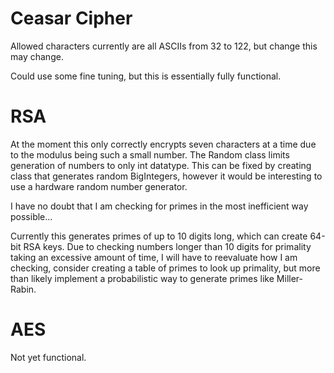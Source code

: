 # Ceasar Cipher
Allowed characters currently are all ASCIIs from 32 to 122, but change this may change.

Could use some fine tuning, but this is essentially fully functional. 


# RSA
At the moment this only correctly encrypts seven characters at a time due to the modulus being such a small number. The Random class limits generation of numbers to only int datatype. This can be fixed by creating class that generates random BigIntegers, however it would be interesting to use a hardware random number generator.

I have no doubt that I am checking for primes in the most inefficient way possible...

Currently this generates primes of up to 10 digits long, which can create 64-bit RSA keys. Due to checking numbers longer than 10 digits for primality taking an excessive amount of time, I will have to reevaluate how I am checking, consider creating a table of primes to look up primality, but more than likely implement a probabilistic way to generate primes like Miller-Rabin. 


# AES
Not yet functional.
